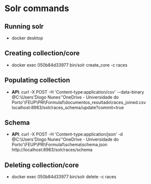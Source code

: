 # Solr commands

## Running solr
- docker desktop

## Creating collection/core
- docker exec 050b84d33977 bin/solr create_core -c races

## Populating collection
- **API**: curl -X POST -H 'Content-type:application/csv' --data-binary @C:\Users\'Diogo Nunes'\'OneDrive - Universidade do Porto'\FEUP\PRI\Formula1\documentos_resultado\races_joined.csv localhost:8983/solr/races_schema/update?commit=true

## Schema
- **API**: curl -X POST -H 'Content-type:application/json' -d @C:\Users\'Diogo Nunes'\'OneDrive - Universidade do Porto'\FEUP\PRI\Formula1\schema\schema.json http://localhost:8983/solr/races/schema

## Deleting collection/core
- docker exec 050b84d33977 bin/solr delete -c races